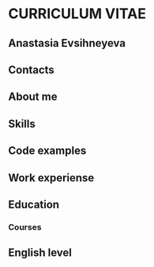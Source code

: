 # CURRICULUM VITAE


## Anastasia Evsihneyeva


## Contacts


## About me


## Skills


## Code examples


## Work experiense


## Education


### Courses


## English level
